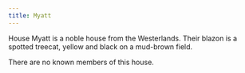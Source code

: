 ```yaml
---
title: Myatt
---
```


House Myatt is a noble house from the Westerlands. Their blazon is a spotted treecat, yellow and black on a mud-brown field.

There are no known members of this house.




